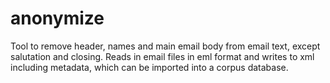 # anonymize
Tool to remove header, names and main email body from email text, except salutation and closing. Reads in email files in eml format and writes to xml including metadata, which can be imported into a corpus database.
